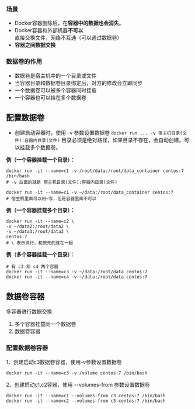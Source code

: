 ### 场景
- Docker容器删除后，在**容器中的数据也会消失**。
- Docker容器和外部机器**不可以**直接交换文件，网络不互通（可以通过数据卷）
- **容器之间数据交换**
### 数据卷的作用
- 数据卷是宿主机中的一个目录或文件
- 当容器目录和数据卷目录绑定后，对方的修改会立即同步
- 一个数据卷可以被多个容器同时挂载
- 一个容器也可以挂在多个数据卷
## 配置数据卷
- 创建启动容器时，使用 -v 参数设置数据卷
	`docker run ... -v 宿主机目录(文件):容器内目录(文件)`
目录必须是绝对路径，如果目录不存在，会自动创建。可以挂载多个数据卷。

**例（一个容器挂载一个目录）：**
```
docker run -it --name=c1 -v /root/data:/root/data_container centos:7 /bin/bash
# -v 后面的就是 宿主机目录(文件):容器内目录(文件)

docker run -it --name=c1 -v ~/data:/root/data_container centos:7
# 宿主机里面可以用~写，但是容器里面不可以
```
**例（一个容器挂载多个目录）：**
```
docker run -it --name=c2 \
-v ~/data2:/root/data2 \
-v ~/data3:/root/data3 \
centos:7
# \ 表示换行，和原先的连在一起
```
**例（多个容器挂载一个目录）：**
```
# 有 c3 和 c4 两个容器
docker run -it --name=c3 -v ~/data:/root/data centos:7
docker run -it --name=c4 -v ~/data:/root/data centos:7

```
## 数据卷容器
多容器进行数据交换
1. 多个容器挂载同一个数据卷
2. 数据卷容器
### 配置数据卷容器
1．创建启动c3数据卷容器，使用-v参数设置数据卷
```
docker run -it --name=c3 -v /volume centos:7 /bin/bash
```
2．创建启动c1,c2容器，使用 --volumes-from 参数设置数据卷
```
docker run -it --name=c1 --volumes-from c3 centos:7 /bin/bash
docker run -it --name=c2 --volumes-from c3 centos:7 /bin/bash
```


